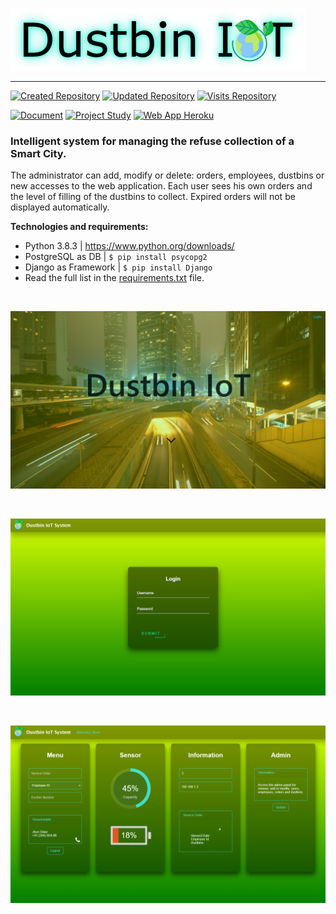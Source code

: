 [![Dustbin IoT](docs/img/DustbinIoT.png)](https://github.com/Ariel-MN/IoT)

<hr>

[![Created Repository](https://badges.pufler.dev/created/Ariel-MN/IoT)](https://github.com/Ariel-MN/IoT/)
[![Updated Repository](https://badges.pufler.dev/updated/Ariel-MN/IoT)](https://github.com/Ariel-MN/IoT/)
[![Visits Repository](https://badges.pufler.dev/visits/Ariel-MN/IoT)](https://github.com/Ariel-MN/IoT/)

[![Document](https://img.shields.io/badge/docs-pdf-9cf)](https://montesariel.com/download/en/dustbin-iot-documentation.pdf)
[![Project Study](https://img.shields.io/badge/project-study-informational)](https://montesariel.com/portfolio/project-1)
[![Web App Heroku](https://img.shields.io/badge/web%20app-heroku-blueviolet)](https://dustbin-iot.herokuapp.com/)

### Intelligent system for managing the refuse collection of a Smart City.

The administrator can add, modify or delete: orders, employees, dustbins or new accesses to the web application.
Each user sees his own orders and the level of filling of the dustbins to collect.
Expired orders will not be displayed automatically.


**Technologies and requirements:**

- Python 3.8.3 | https://www.python.org/downloads/
- PostgreSQL as DB | `$ pip install psycopg2`
- Django as Framework | `$ pip install Django`
- Read the full list in the [requirements.txt](https://github.com/Ariel-MN/IoT/blob/master/server/requirements.txt) file.

<br>

![Screenshot](docs/img/Screenshot_1.png)

<br>

![Screenshot](docs/img/Screenshot_2.png)

<br>

![Screenshot](docs/img/Screenshot_3.png)
